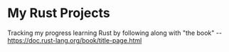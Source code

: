 # My Rust Projects

Tracking my progress learning Rust by following along with "the book" -- https://doc.rust-lang.org/book/title-page.html